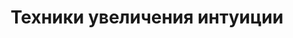 ---
title: "Техники увеличения интуиции"
slug: tehniki-uvelicheniya-intuicii
layout: webinar-video
datetext: "среда, 23 марта"
timetext: 20:00 мск
video: "https://www.youtube.com/embed/Hk7RnpOxgeg?rel=0&autoplay=1"

---